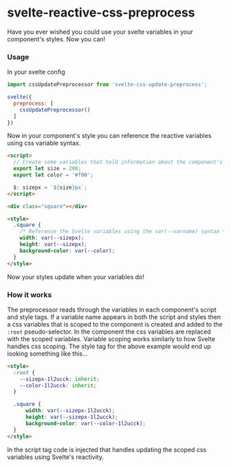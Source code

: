 svelte-reactive-css-preprocess
============================

Have you ever wished you could use your svelte variables in your component's styles. Now you can!

### Usage

In your svelte config

```javascript
import cssUpdatePreprocessor from 'svelte-css-update-preprocess';

svelte({
  preprocess: [
    cssUpdatePreprocessor()
  ]
})
```

Now in your component's style you can reference the reactive variables using css variable syntax.

```html
<script>
  // Create some variables that hold information about the component's style.
  export let size = 200;
  export let color = '#f00';

  $: sizepx = `${size}px`;
</script>

<div class="square"></div>

<style>
  .square {
    /* Reference the Svelte variables using the var(--varname) syntax */
    width: var(--sizepx);
    height: var(--sizepx);
    background-color: var(--color);
  }
</style>
```

Now your styles update when your variables do!

### How it works

The preprocessor reads through the variables in each component's script and style tags. If a variable name appears in both the script and styles then a css variables that is scoped to the component is created and added to the `:root` pseudo-selector. In the component the css variables are replaced with the scoped variables. Variable scoping works similarly to how Svelte handles css scoping. The style tag for the above example would end up looking something like this...

```html
<style>
  :root {
    --sizepx-1l2ucck: inherit;
    --color-1l2ucck: inherit;
  }

  .square {
      width: var(--sizepx-1l2ucck);
      height: var(--sizepx-1l2ucck);
      background-color: var(--color-1l2ucck);
  }
</style>
```

In the script tag code is injected that handles updating the scoped css variables using Svelte's reactivity.